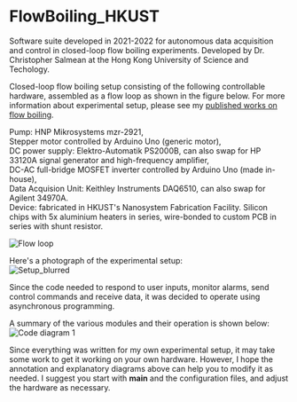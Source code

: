 # FlowBoiling_HKUST
Software suite developed in 2021-2022 for autonomous data acquisition and control in closed-loop flow boiling experiments.  Developed by Dr. Christopher Salmean at the Hong Kong University of Science and Techology.

Closed-loop flow boiling setup consisting of the following controllable hardware, assembled as a flow loop as shown in the figure below. For more information about experimental setup, please see my [published works on flow boiling](https://scholar.google.com/citations?user=EifbxgwAAAAJ&hl=en).

Pump: HNP Mikrosystems mzr-2921,  
Stepper motor controlled by Arduino Uno (generic motor),  
DC power supply: Elektro-Automatik PS2000B, can also swap for HP 33120A signal generator and high-frequency amplifier,  
DC-AC full-bridge MOSFET inverter controlled by Arduino Uno (made in-house),  
Data Acquision Unit: Keithley Instruments DAQ6510, can also swap for Agilent 34970A.  
Device: fabricated in HKUST's Nanosystem Fabrication Facility. Silicon chips with 5x aluminium heaters in series, wire-bonded to custom PCB in series with shunt resistor.  

![Flow loop](https://github.com/csalmean/FlowBoiling_HKUST/assets/133036780/3978b613-2ac0-4fd6-9a81-5d0935e27132)
  
Here's a photograph of the experimental setup:  
![Setup_blurred](https://github.com/csalmean/FlowBoiling_HKUST/assets/133036780/e02c4f9a-dc87-4e67-9ae9-8b94b2a382de)
  
Since the code needed to respond to user inputs, monitor alarms, send control commands and receive data, it was decided to operate using asynchronous programming.

A summary of the various modules and their operation is shown below:  
![Code diagram 1](https://github.com/csalmean/FlowBoiling_HKUST/assets/133036780/22ca0d7f-2b15-46cc-89f6-db9e01f06a78)
  
Since everything was written for my own experimental setup, it may take some work to get it working on your own hardware. However, I hope the annotation and explanatory diagrams above can help you to modify it as needed. I suggest you start with __main__ and the configuration files, and adjust the hardware as necessary.
